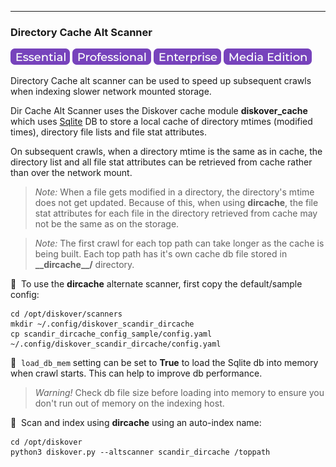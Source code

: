 ___
### Directory Cache Alt Scanner

![Image: Essential Edition Label](images/button_edition_essential.png)&nbsp;![Image: Professional Edition Label](images/button_edition_professional.png)&nbsp;![Image: Enterprise Edition Label](images/button_edition_enterprise.png)&nbsp;![Image: AJA Diskover Media Edition Label](images/button_edition_media.png)

Directory Cache alt scanner can be used to speed up subsequent crawls when indexing slower network mounted storage.

Dir Cache Alt Scanner uses the Diskover cache module **diskover_cache** which uses [Sqlite](https://www.sqlite.org/) DB to store a local cache of directory mtimes (modified times), directory file lists and file stat attributes.

On subsequent crawls, when a directory mtime is the same as in cache, the directory list and all file stat attributes can be retrieved from cache rather than over the network mount.

>_Note:_ When a file gets modified in a directory, the directory's mtime does not get updated. Because of this, when using **dircache**, the file stat attributes for each file in the directory retrieved from cache may not be the same as on the storage.

>_Note:_ The first crawl for each top path can take longer as the cache is being built. Each top path has it's own cache db file stored in **\_\_dircache\_\_/** directory.

🔴 &nbsp;To use the **dircache** alternate scanner, first copy the default/sample config:

```
cd /opt/diskover/scanners
mkdir ~/.config/diskover_scandir_dircache
cp scandir_dircache_config_sample/config.yaml ~/.config/diskover_scandir_dircache/config.yaml
```

🔴 &nbsp;`load_db_mem` setting can be set to **True** to load the Sqlite db into memory when crawl starts. This can help to improve db performance. 

>_Warning!_ Check db file size before loading into memory to ensure you don't run out of memory on the indexing host.


🔴 &nbsp;Scan and index using **dircache** using an auto-index name:

```
cd /opt/diskover
python3 diskover.py --altscanner scandir_dircache /toppath
```
